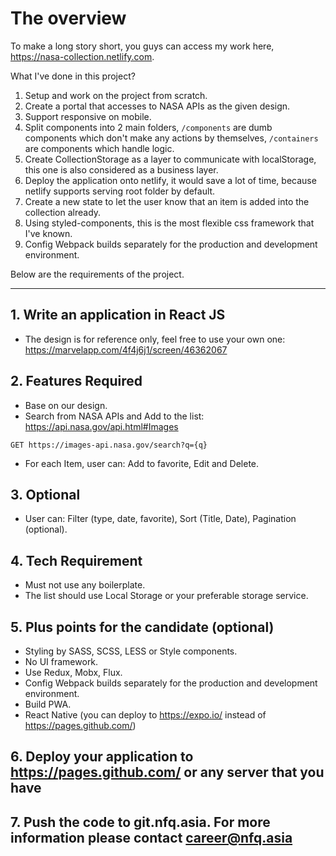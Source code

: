 # The overview

To make a long story short, you guys can access my work here, https://nasa-collection.netlify.com.

What I've done in this project?

1. Setup and work on the project from scratch.
2. Create a portal that accesses to NASA APIs as the given design.
3. Support responsive on mobile.
4. Split components into 2 main folders, `/components` are dumb components which don't make any actions by themselves, `/containers` are components which handle logic.
5. Create CollectionStorage as a layer to communicate with localStorage, this one is also considered as a business layer.
6. Deploy the application onto netlify, it would save a lot of time, because netlify supports serving root folder by default.
7. Create a new state to let the user know that an item is added into the collection already.
8. Using styled-components, this is the most flexible css framework that I've known.
9. Config Webpack builds separately for the production and development environment.

Below are the requirements of the project.

---

## 1. Write an application in React JS

- The design is for reference only, feel free to use your own one: https://marvelapp.com/4f4j6j1/screen/46362067

## 2. Features Required

- Base on our design.
- Search from NASA APIs and Add to the list: https://api.nasa.gov/api.html#Images

```
GET https://images-api.nasa.gov/search?q={q}
```

- For each Item, user can: Add to favorite, Edit and Delete.

## 3. Optional

- User can: Filter (type, date, favorite), Sort (Title, Date), Pagination (optional).

## 4. Tech Requirement

- Must not use any boilerplate.
- The list should use Local Storage or your preferable storage service.

## 5. Plus points for the candidate (optional)

- Styling by SASS, SCSS, LESS or Style components.
- No UI framework.
- Use Redux, Mobx, Flux.
- Config Webpack builds separately for the production and development environment.
- Build PWA.
- React Native (you can deploy to https://expo.io/ instead of https://pages.github.com/)

## 6. Deploy your application to https://pages.github.com/ or any server that you have

## 7. Push the code to git.nfq.asia. For more information please contact career@nfq.asia
